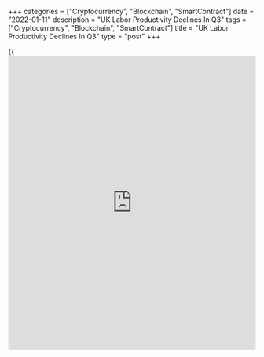 +++
categories = ["Cryptocurrency", "Blockchain", "SmartContract"]
date = "2022-01-11"
description = "UK Labor Productivity Declines In Q3"
tags = ["Cryptocurrency", "Blockchain", "SmartContract"]
title = "UK Labor Productivity Declines In Q3"
type = "post"
+++

{{<iframe id="large-banner" src="https://www.bounty.group/#slide=9.0" width="100%" height="600" scrolling="no" style="border: 0px solid rgb(216, 221, 230); border-radius: 3px;">}}

UK output per hour worked decreased in the third quarter but remained
above the pre-pandemic level, the Office for National Statistics said on
Tuesday.

Output per hour worked decreased 1.4 percent from the second quarter.
Nonetheless, this was 1.1 percent above the average level in 2019, prior
to the [coronavirus][1] pandemic.

At the same time, output per worker was 0.6 percent below pre-
coronavirus pandemic levels, despite a rise of 0.3 percent on the
quarter.

Multifactor productivity was 1.5 percent above its 2019 average level in
the third quarter.

Data showed that public service productivity increased 0.6 percent from
the previous quarter, driven by the first fall in public service inputs
since before the coronavirus pandemic. Public service productivity was
8.1 percent lower than the 2019 average level.

For comments and feedback [contact](https://www.playgroundfx.com/contact/): editorial@rtt[news](https://www.letsplayfx.com/blog/forex-news-website/).com

[Economic News][2]

 **What parts of the world are seeing the best (and worst) economic
performances lately? Click[here][3] to check out our [Econ Scorecard][3]
and find out! See up-to-the-moment [ranking](https://www.playgroundfx.com/blog/crypto-exchange-ranking/)s for the best and worst
performers in [GDP][4], [unemployment rate][5], [inflation][6] and much
more.**

   1. www.rtt[news](https://www.letsplayfx.com/blog/forex-news-website/).com/list/coronavirus.aspx
   2. www.rtt[news](https://www.letsplayfx.com/blog/forex-news-website/).com/Content/EconomicNews.aspx
   3. www.rtt[news](https://www.letsplayfx.com/blog/forex-news-website/).com/economic-scorecard/world-rank/PPI/highest-performance.aspx
   4. www.rtt[news](https://www.letsplayfx.com/blog/forex-news-website/).com/economic-scorecard/world-rank/GDP/highest-performance.aspx
   5. www.rtt[news](https://www.letsplayfx.com/blog/forex-news-website/).com/economic-scorecard/world-rank/unemployment-rate/lowest-performance.aspx
   6. www.rtt[news](https://www.letsplayfx.com/blog/forex-news-website/).com/economic-scorecard/world-rank/CPI/highest-performance.aspx